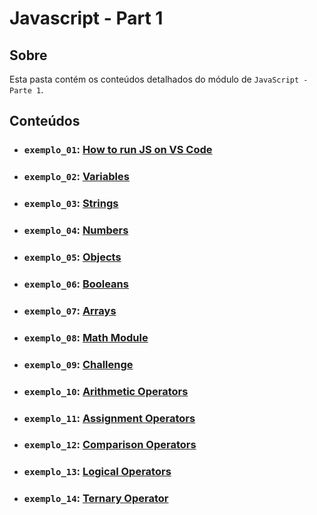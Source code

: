 # Javascript - Part 1

## Sobre

Esta pasta contém os conteúdos detalhados do módulo de `JavaScript - Parte 1`.

## Conteúdos

- ### `exemplo_01`: [How to run JS on VS Code](https://github.com/pullynnhah/dc-aulas/tree/main/aula_04/exemplo_01)
- ### `exemplo_02`: [Variables](https://github.com/pullynnhah/dc-aulas/tree/main/aula_04/exemplo_02)
- ### `exemplo_03`: [Strings](https://github.com/pullynnhah/dc-aulas/tree/main/aula_04/exemplo_03)
- ### `exemplo_04`: [Numbers](https://github.com/pullynnhah/dc-aulas/tree/main/aula_04/exemplo_04)
- ### `exemplo_05`: [Objects](https://github.com/pullynnhah/dc-aulas/tree/main/aula_04/exemplo_05)
- ### `exemplo_06`: [Booleans](https://github.com/pullynnhah/dc-aulas/tree/main/aula_04/exemplo_06)
- ### `exemplo_07`: [Arrays](https://github.com/pullynnhah/dc-aulas/tree/main/aula_04/exemplo_07)
- ### `exemplo_08`: [Math Module](https://github.com/pullynnhah/dc-aulas/tree/main/aula_04/exemplo_08)
- ### `exemplo_09`: [Challenge](https://github.com/pullynnhah/dc-aulas/tree/main/aula_04/exemplo_09)
- ### `exemplo_10`: [Arithmetic Operators](https://github.com/pullynnhah/dc-aulas/tree/main/aula_04/exemplo_10)
- ### `exemplo_11`: [Assignment Operators](https://github.com/pullynnhah/dc-aulas/tree/main/aula_04/exemplo_11)
- ### `exemplo_12`: [Comparison Operators](https://github.com/pullynnhah/dc-aulas/tree/main/aula_04/exemplo_12)
- ### `exemplo_13`: [Logical Operators](https://github.com/pullynnhah/dc-aulas/tree/main/aula_04/exemplo_13)
- ### `exemplo_14`: [Ternary Operator](https://github.com/pullynnhah/dc-aulas/tree/main/aula_04/exemplo_14)
